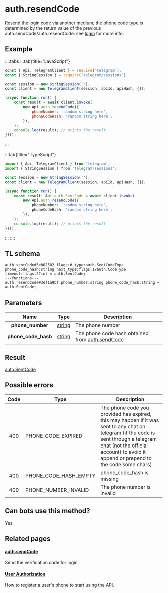 # auth.resendCode

Resend the login code via another medium, the phone code type is determined by the return value of the previous auth.sendCode/auth.resendCode: see [login](https://core.telegram.org/api/auth) for more info.

## Example

::::tabs
:::tab{title="JavaScript"}

```js
const { Api, TelegramClient } = require('telegram');
const { StringSession } = require('telegram/sessions');

const session = new StringSession('');
const client = new TelegramClient(session, apiId, apiHash, {});

(async function run() {
    const result = await client.invoke(
        new Api.auth.resendCode({
            phoneNumber: 'random string here',
            phoneCodeHash: 'random string here',
        }),
    );
    console.log(result); // prints the result
})();
```

:::

:::tab{title="TypeScript"}

```ts
import { Api, TelegramClient } from 'telegram';
import { StringSession } from 'telegram/sessions';

const session = new StringSession('');
const client = new TelegramClient(session, apiId, apiHash, {});

(async function run() {
    const result: Api.auth.SentCode = await client.invoke(
        new Api.auth.resendCode({
            phoneNumber: 'random string here',
            phoneCodeHash: 'random string here',
        }),
    );
    console.log(result); // prints the result
})();
```

:::
::::

## TL schema

```
auth.sentCode#5e002502 flags:# type:auth.SentCodeType phone_code_hash:string next_type:flags.1?auth.CodeType timeout:flags.2?int = auth.SentCode;
---functions---
auth.resendCode#3ef1a9bf phone_number:string phone_code_hash:string = auth.SentCode;
```

## Parameters

|        Name         | Type                                            | Description                                                                                       |
| :-----------------: | ----------------------------------------------- | ------------------------------------------------------------------------------------------------- |
|  **phone_number**   | [string](https://core.telegram.org/type/string) | The phone number                                                                                  |
| **phone_code_hash** | [string](https://core.telegram.org/type/string) | The phone code hash obtained from [auth.sendCode](https://core.telegram.org/method/auth.sendCode) |

## Result

[auth.SentCode](https://core.telegram.org/type/auth.SentCode)

## Possible errors

| Code | Type                  | Description                                                                                                                                                                                                                   |
| :--: | --------------------- | ----------------------------------------------------------------------------------------------------------------------------------------------------------------------------------------------------------------------------- |
| 400  | PHONE_CODE_EXPIRED    | The phone code you provided has expired, this may happen if it was sent to any chat on telegram (if the code is sent through a telegram chat (not the official account) to avoid it append or prepend to the code some chars) |
| 400  | PHONE_CODE_HASH_EMPTY | phone_code_hash is missing                                                                                                                                                                                                    |
| 400  | PHONE_NUMBER_INVALID  | The phone number is invalid                                                                                                                                                                                                   |

## Can bots use this method?

Yes

## Related pages

#### [auth.sendCode](https://core.telegram.org/method/auth.sendCode)

Send the verification code for login

#### [User Authorization](https://core.telegram.org/api/auth)

How to register a user's phone to start using the API.
